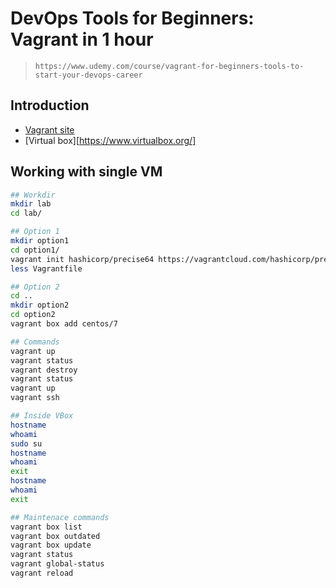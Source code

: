 # DevOps Tools for Beginners: Vagrant in 1 hour

> `https://www.udemy.com/course/vagrant-for-beginners-tools-to-start-your-devops-career`

## Introduction

- [Vagrant site](https://www.vagrantup.com/)
- [Virtual box][https://www.virtualbox.org/]

## Working with single VM

```sh
## Workdir
mkdir lab
cd lab/

## Option 1
mkdir option1
cd option1/
vagrant init hashicorp/precise64 https://vagrantcloud.com/hashicorp/precise64
less Vagrantfile 

## Option 2
cd ..
mkdir option2
cd option2
vagrant box add centos/7

## Commands
vagrant up
vagrant status
vagrant destroy
vagrant status
vagrant up
vagrant ssh

## Inside VBox
hostname
whoami
sudo su
hostname
whoami
exit
hostname
whoami
exit

## Maintenace commands
vagrant box list
vagrant box outdated
vagrant box update
vagrant status
vagrant global-status
vagrant reload

```

